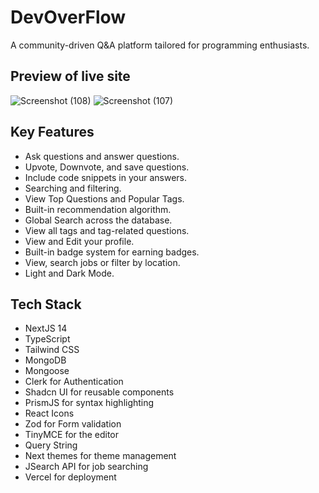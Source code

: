 # DevOverFlow

<p>A community-driven Q&A platform tailored for programming enthusiasts.</p>

## Preview of live site
![Screenshot (108)](https://github.com/sougata-github/DevOverFlow/assets/102734212/fc74b604-2233-469c-a855-e066c56c0ea1)
![Screenshot (107)](https://github.com/sougata-github/DevOverFlow/assets/102734212/deeae3f6-5c1a-4a2c-b566-ecc2d1aec265)



## Key Features

- Ask questions and answer questions.
- Upvote, Downvote, and save questions.
- Include code snippets in your answers.
- Searching and filtering.
- View Top Questions and Popular Tags.
- Built-in recommendation algorithm.
- Global Search across the database.
- View all tags and tag-related questions.
- View and Edit your profile.
- Built-in badge system for earning badges.
- View, search jobs or filter by location.
- Light and Dark Mode.

## Tech Stack

- NextJS 14
- TypeScript
- Tailwind CSS
- MongoDB
- Mongoose
- Clerk for Authentication
- Shadcn UI for reusable components
- PrismJS for syntax highlighting
- React Icons
- Zod for Form validation
- TinyMCE for the editor
- Query String
- Next themes for theme management
- JSearch API for job searching
- Vercel for deployment
